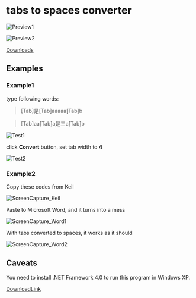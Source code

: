 # tabs to spaces converter



![Preview1](/Preview1.png)

![Preview2](/Preview2.png)

[Downloads](https://github.com/liuqx0717/tabs-to-spaces/releases)

## Examples


### Example1

type following words:

> \[Tab\]是\[Tab\]aaaaa\[Tab\]b

> \[Tab\]aa\[Tab\]a是三a\[Tab\]b

![Test1](/Test1.png)

click **Convert** button, set tab width to **4**

![Test2](/Test2.png)


### Example2

Copy these codes from Keil

![ScreenCapture_Keil](/ScreenCapture_Keil.png)

Paste to Microsoft Word, and it turns into a mess

![ScreenCapture_Word1](/ScreenCapture_Word1.png)

With tabs converted to spaces, it works as it should

![ScreenCapture_Word2](/ScreenCapture_Word2.png)


## Caveats

You need to install .NET Framework 4.0 to run this program in Windows XP.

[DownloadLink](http://www.microsoft.com/en-us/download/details.aspx?id=17718)
